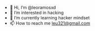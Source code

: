 - 👋 Hi, I’m @leoramosxd
- 👀 I’m interested in hacking
- 🌱 I’m currently learning hacker mindset
- 📫 How to reach me leu321@gmail.com

<!---
leoramosxd/leoramosxd is a ✨ special ✨ repository because its `README.md` (this file) appears on your GitHub profile.
You can click the Preview link to take a look at your changes.
--->
